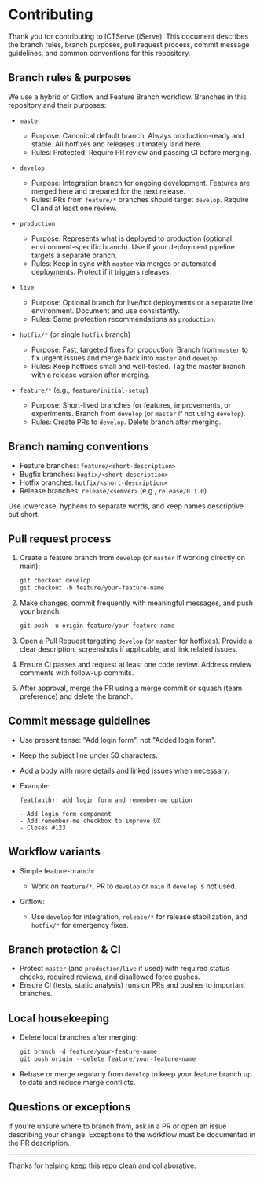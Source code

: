 # Contributing

Thank you for contributing to ICTServe (iServe). This document describes the branch rules, branch purposes, pull request process, commit message guidelines, and common conventions for this repository.

## Branch rules & purposes

We use a hybrid of Gitflow and Feature Branch workflow. Branches in this repository and their purposes:

- `master`
  - Purpose: Canonical default branch. Always production-ready and stable. All hotfixes and releases ultimately land here.
  - Rules: Protected. Require PR review and passing CI before merging.

- `develop`
  - Purpose: Integration branch for ongoing development. Features are merged here and prepared for the next release.
  - Rules: PRs from `feature/*` branches should target `develop`. Require CI and at least one review.

- `production`
  - Purpose: Represents what is deployed to production (optional environment-specific branch). Use if your deployment pipeline targets a separate branch.
  - Rules: Keep in sync with `master` via merges or automated deployments. Protect if it triggers releases.

- `live`
  - Purpose: Optional branch for live/hot deployments or a separate live environment. Document and use consistently.
  - Rules: Same protection recommendations as `production`.

- `hotfix/*` (or single `hotfix` branch)
  - Purpose: Fast, targeted fixes for production. Branch from `master` to fix urgent issues and merge back into `master` and `develop`.
  - Rules: Keep hotfixes small and well-tested. Tag the master branch with a release version after merging.

- `feature/*` (e.g., `feature/initial-setup`)
  - Purpose: Short-lived branches for features, improvements, or experiments. Branch from `develop` (or `master` if not using `develop`).
  - Rules: Create PRs to `develop`. Delete branch after merging.

## Branch naming conventions

- Feature branches: `feature/<short-description>`
- Bugfix branches: `bugfix/<short-description>`
- Hotfix branches: `hotfix/<short-description>`
- Release branches: `release/<semver>` (e.g., `release/0.1.0`)

Use lowercase, hyphens to separate words, and keep names descriptive but short.

## Pull request process

1. Create a feature branch from `develop` (or `master` if working directly on main):

   ```powershell
   git checkout develop
   git checkout -b feature/your-feature-name
   ```

2. Make changes, commit frequently with meaningful messages, and push your branch:

   ```powershell
   git push -u origin feature/your-feature-name
   ```

3. Open a Pull Request targeting `develop` (or `master` for hotfixes). Provide a clear description, screenshots if applicable, and link related issues.
4. Ensure CI passes and request at least one code review. Address review comments with follow-up commits.
5. After approval, merge the PR using a merge commit or squash (team preference) and delete the branch.

## Commit message guidelines

- Use present tense: "Add login form", not "Added login form".
- Keep the subject line under 50 characters.
- Add a body with more details and linked issues when necessary.
- Example:

  ```git
  feat(auth): add login form and remember-me option

  - Add login form component
  - Add remember-me checkbox to improve UX
  - Closes #123
  ```

## Workflow variants

- Simple feature-branch:
  - Work on `feature/*`, PR to `develop` or `main` if `develop` is not used.

- Gitflow:
  - Use `develop` for integration, `release/*` for release stabilization, and `hotfix/*` for emergency fixes.

## Branch protection & CI

- Protect `master` (and `production`/`live` if used) with required status checks, required reviews, and disallowed force pushes.
- Ensure CI (tests, static analysis) runs on PRs and pushes to important branches.

## Local housekeeping

- Delete local branches after merging:

  ```powershell
  git branch -d feature/your-feature-name
  git push origin --delete feature/your-feature-name
  ```

- Rebase or merge regularly from `develop` to keep your feature branch up to date and reduce merge conflicts.

## Questions or exceptions

If you're unsure where to branch from, ask in a PR or open an issue describing your change. Exceptions to the workflow must be documented in the PR description.

---

Thanks for helping keep this repo clean and collaborative.
